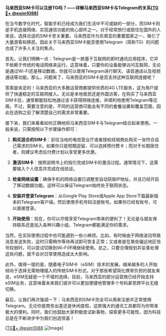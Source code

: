 **马来西亚SIM卡可以注册TG吗？——详解马来西亚SIM卡与Telegram的关系[[TG💪+ @esim1088](https://t.me/s/esim1088)]**

在当今数字化时代，智能手机已经成为我们生活中不可或缺的一部分，而SIM卡则是手机连接网络、实现通信功能的核心部件之一。对于经常旅行或居住在国外的人来说，选择合适的SIM卡至关重要。马来西亚作为东南亚的重要国家之一，吸引了大量游客和移民，因此关于马来西亚SIM卡能否使用Telegram（简称TG）的问题也成了许多人关注的焦点。

首先，让我们明确一点：Telegram是一款基于互联网的即时通讯应用程序，它并不依赖于传统的电话网络来运行。这意味着，只要你的设备能够访问互联网，无论是通过Wi-Fi还是移动数据，你就可以使用Telegram进行聊天、语音通话以及视频通话等功能。那么，问题来了，马来西亚的SIM卡是否支持这种互联网连接呢？

答案是肯定的！马来西亚的大多数运营商都提供优质的4G LTE服务，这为用户提供了快速稳定的互联网接入。无论是本地居民还是外国访客，在购买了马来西亚SIM卡后，通常都能轻松地通过该卡获得网络连接，并顺利地使用Telegram等应用。不过，需要注意的是，不同的运营商可能会有不同的套餐设置和覆盖范围，因此在选购之前了解清楚自己的需求非常重要。

接下来，我们来看看如何正确地将马来西亚SIM卡与Telegram结合起来使用。一般来说，只需按照以下步骤操作即可：

1. **购买适合的SIM卡**：前往当地的电信营业厅或者授权经销商处购买一张符合自己需求的SIM卡。如果你只是短期逗留，可以选择预付费卡；而对于长期居住者，则建议考虑后付费计划以享受更多优惠。
   
2. **激活SIM卡**：按照说明书上的指引完成SIM卡的激活过程。通常情况下，这需要输入个人信息并完成在线验证。

3. **检查网络设置**：确保手机的网络设置已调整至自动获取IP地址，并且已经开启了移动数据功能。这样可以保证Telegram始终处于联网状态。

4. **安装并登录Telegram**：从Google Play Store或Apple App Store下载最新版本的Telegram客户端，然后使用手机号码注册账号。如果你已经有账号，可以直接登录。

5. **开始使用**：现在，你可以尽情享受Telegram带来的便利了！无论是与朋友保持联系还是加入各种兴趣小组，Telegram都能满足你的需求。

当然，在实际使用过程中也可能遇到一些小麻烦。比如，有时候由于网络波动导致消息发送失败，这时只需稍作等待再试即可恢复正常；又或者是在某些偏远地区信号较弱时，可以尝试切换到Wi-Fi环境继续使用。总之，只要合理规划并妥善处理这些问题，就不会对日常使用造成太大影响。

此外，值得一提的是，随着电子SIM卡（eSIM）技术的发展，越来越多的人开始倾向于选择无需物理插入的传统SIM卡形式。对于那些希望简化携带负担的朋友来说，eSIM无疑是一个不错的选择。目前，马来西亚的部分运营商已经开始支持eSIM业务，这意味着未来我们或许可以更加便捷地管理多个号码甚至跨平台无缝切换。

最后，让我们再次强调一下：马来西亚的SIM卡完全可以用来注册并正常使用Telegram。无论你是商务出差还是休闲度假，这款强大的通讯工具都将为你带来极大的便利。同时，我们也鼓励大家积极尝试新事物，探索更多可能性，因为科技总是在不断进步中为我们创造惊喜！

[[TG💪+ @esim1088](https://t.me/s/esim1088) ![Image](https://i.postimg.cc/4NQfJmqS/Snipaste-2025-05-13-00-14-12.png)]
